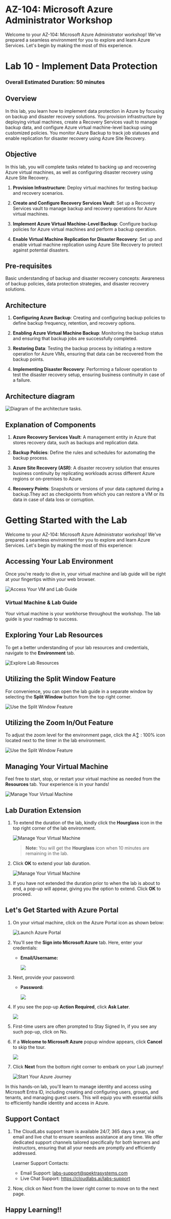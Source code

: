 # AZ-104: Microsoft Azure Administrator Workshop

Welcome to your AZ-104: Microsoft Azure Administrator workshop! We've prepared a seamless environment for you to explore and learn Azure Services. Let's begin by making the most of this experience.

# Lab 10 - Implement Data Protection

### Overall Estimated Duration: 50 minutes

## Overview

In this lab, you learn how to implement data protection in Azure by focusing on backup and disaster recovery solutions. You provision infrastructure by deploying virtual machines, create a Recovery Services vault to manage backup data, and configure Azure virtual machine-level backup using customized policies. You monitor Azure Backup to track job statuses and enable replication for disaster recovery using Azure Site Recovery.

## Objective

In this lab, you will complete tasks related to backing up and recovering Azure virtual machines, as well as configuring disaster recovery using Azure Site Recovery.

1. **Provision Infrastructure**: Deploy virtual machines for testing backup and recovery scenarios.

2. **Create and Configure Recovery Services Vault**: Set up a Recovery Services vault to manage backup and recovery operations for Azure virtual machines. 

3. **Implement Azure Virtual Machine-Level Backup**: Configure backup policies for Azure virtual machines and perform a backup operation.

4. **Enable Virtual Machine Replication for Disaster Recovery**: Set up and enable virtual machine replication using Azure Site Recovery to protect against potential disasters.

## Pre-requisites

Basic understanding of backup and disaster recovery concepts: Awareness of backup policies, data protection strategies, and disaster recovery solutions.

## Architecture

1. **Configuring Azure Backup**: Creating and configuring backup policies to define backup frequency, retention, and recovery options.

2. **Enabling Azure Virtual Machine Backup**: Monitoring the backup status and ensuring that backup jobs are successfully completed.

3. **Restoring Data**: Testing the backup process by initiating a restore operation for Azure VMs, ensuring that data can be recovered from the backup points.

4. **Implementing Disaster Recovery**: Performing a failover operation to test the disaster recovery setup, ensuring business continuity in case of a failure.

## Architecture diagram

![Diagram of the architecture tasks.](./media/az104-lab10-architecture.png)

## Explanation of Components

1. **Azure Recovery Services Vault**: A management entity in Azure that stores recovery data, such as backups and replication data.

2. **Backup Policies**: Define the rules and schedules for automating the backup process.

3. **Azure Site Recovery (ASR)**: A disaster recovery solution that ensures business continuity by replicating workloads across different Azure regions or on-premises to Azure.

4. **Recovery Points**: Snapshots or versions of your data captured during a backup.They act as checkpoints from which you can restore a VM or its data in case of data loss or corruption.

# Getting Started with the Lab
 
Welcome to your AZ-104: Microsoft Azure Administrator  workshop! We've prepared a seamless environment for you to explore and learn Azure Services. Let's begin by making the most of this experience:
 
## Accessing Your Lab Environment
 
Once you're ready to dive in, your virtual machine and lab guide will be right at your fingertips within your web browser.
 
![Access Your VM and Lab Guide](../media/labguide.png)

### Virtual Machine & Lab Guide
 
Your virtual machine is your workhorse throughout the workshop. The lab guide is your roadmap to success.
 
## Exploring Your Lab Resources
 
To get a better understanding of your lab resources and credentials, navigate to the **Environment** tab.
 
![Explore Lab Resources](../media/env.png)
 
## Utilizing the Split Window Feature
 
For convenience, you can open the lab guide in a separate window by selecting the **Split Window** button from the top right corner.
 
![Use the Split Window Feature](../media/split.png)
 
## Utilizing the Zoom In/Out Feature

To adjust the zoom level for the environment page, click the A↕ : 100% icon located next to the timer in the lab environment.

![Use the Split Window Feature](./media/gs4.png)

## Managing Your Virtual Machine
 
Feel free to start, stop, or restart your virtual machine as needed from the **Resources** tab. Your experience is in your hands!
 
![Manage Your Virtual Machine](../media/resourses.png)

## **Lab Duration Extension**

1. To extend the duration of the lab, kindly click the **Hourglass** icon in the top right corner of the lab environment. 

    ![Manage Your Virtual Machine](../Labs/Images/gext.png)

    >**Note:** You will get the **Hourglass** icon when 10 minutes are remaining in the lab.

2. Click **OK** to extend your lab duration.
 
   ![Manage Your Virtual Machine](../Labs/Images/gext2.png)

3. If you have not extended the duration prior to when the lab is about to end, a pop-up will appear, giving you the option to extend. Click **OK** to proceed.
 
## Let's Get Started with Azure Portal
 
1. On your virtual machine, click on the Azure Portal icon as shown below:
 
    ![Launch Azure Portal](../Labs/Images/azure.png)
 
2. You'll see the **Sign into Microsoft Azure** tab. Here, enter your credentials:
 
   - **Email/Username:** <inject key="AzureAdUserEmail"></inject>
 
      ![](../Labs/Images/image7.png)
 
3. Next, provide your password:
 
   - **Password:** <inject key="AzureAdUserPassword"></inject>
 
      ![](../Labs/Images/image8.png)

1. If you see the pop-up **Action Required**, click **Ask Later**.
   
     ![](../Labs/Images/asklater.png)

1. First-time users are often prompted to Stay Signed In, if you see any such pop-up, click on No.

1. If a **Welcome to Microsoft Azure** popup window appears, click **Cancel** to skip the tour.
    
     ![](./media/gettingstarted-new-2.png)   

1. Click **Next** from the bottom right corner to embark on your Lab journey!
 
    ![Start Your Azure Journey](../media/num.png)

In this hands-on lab, you'll learn to manage identity and access using Microsoft Entra ID, including creating and configuring users, groups, and tenants, and managing guest users. This will equip you with essential skills to efficiently handle identity and access in Azure.

## Support Contact

1. The CloudLabs support team is available 24/7, 365 days a year, via email and live chat to ensure seamless assistance at any time. We offer dedicated support channels tailored specifically for both learners and instructors, ensuring that all your needs are promptly and efficiently addressed.

   Learner Support Contacts:

   - Email Support: labs-support@spektrasystems.com
   - Live Chat Support: https://cloudlabs.ai/labs-support

1. Now, click on Next from the lower right corner to move on to the next page.
   
## Happy Learning!!


